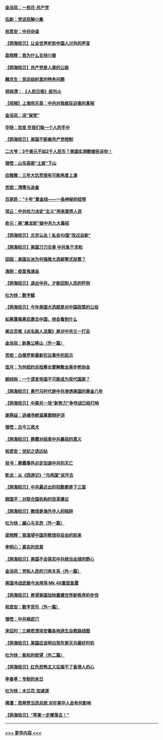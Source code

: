 #### [金浴凤：一枝花·共产党](../pages/nsc993/n12368757.md?t=08311302) 
#### [伍新：党话民解小集](../pages/nsc993/n12366907.md?t=08311302) 
#### [祝君安：中共杂谈](../pages/nsc993/n12366076.md?t=08311302) 
#### [【网海拾贝】让全世界听到中国人讨共的声音](../pages/nsc993/n12365569.md?t=08311302) 
#### [袁晓辉：我为什么支持川普](../pages/nsc993/n12362670.md?t=08311302) 
#### [【网海拾贝】共产党是人类的公敌](../pages/nsc993/n12363182.md?t=08311302) 
#### [魏京生：民运组织里的特务问题](../pages/nsc993/n12363010.md?t=08311302) 
#### [郑纯清： 《人民日报》纸包火](../pages/nsc993/n12362706.md?t=08311302) 
#### [【视频】上海倪天英：中共对我疯狂迫害的真相](../pages/nsc993/n12356341.md?t=08311302) 
#### [金浴凤：话“保党”](../pages/nsc993/n12361867.md?t=08311302) 
#### [华旸：改变 在我们每一个人的手中](../pages/nsc993/n12361774.md?t=08311302) 
#### [【网海拾贝】美国不能被共产党控制](../pages/nsc993/n12360271.md?t=08311302) 
#### [二大爷：3千美元不如2千人民币？美国实测数据告诉你！](../pages/nsc993/n12358563.md?t=08311302) 
#### [理悟：山东高密“土匪”下山](../pages/nsc993/n12358535.md?t=08311302) 
#### [应微微：三年大饥荒很有可能再度上演](../pages/nsc993/n12358523.md?t=08311302) 
#### [苦胆：清零与追查](../pages/nsc993/n12358501.md?t=08311302) 
#### [百家姓：“十年”黄金线——一条神秘的纽带](../pages/nsc993/n12358319.md?t=08311302) 
#### [项云：中共权力决定“主义”用来耍弄人民](../pages/nsc993/n12358172.md?t=08311302) 
#### [俞元：美“屠龙斩”破中共九大毒招](../pages/nsc993/n12357822.md?t=08311302) 
#### [【网海拾贝】北京认怂！私会10国“改过自新”](../pages/nsc993/n12357784.md?t=08311302) 
#### [【网海拾贝】美国刀刀见骨 中共急于求和](../pages/nsc993/n12355511.md?t=08311302) 
#### [田园：美国左派为何强推大选邮寄式投票？](../pages/nsc993/n12352963.md?t=08311302) 
#### [海网：疫苗鬼速品](../pages/nsc993/n12354438.md?t=08311302) 
#### [【网海拾贝】退出中共，才能回到人民的怀抱](../pages/nsc993/n12352634.md?t=08311302) 
#### [吐为快：数字赋](../pages/nsc993/n12352317.md?t=08311302) 
#### [【网海拾贝】今年美国大选就是对中国政策的公投](../pages/nsc993/n12350973.md?t=08311302) 
#### [如果蓬佩奥应邀去中国，他会看到什么](../pages/nsc993/n12350945.md?t=08311302) 
#### [美议员推《点名敌人法案》是对中共又一打击](../pages/nsc993/n12350765.md?t=08311302) 
#### [金浴凤：新愚公移山（外一篇）](../pages/nsc993/n12350253.md?t=08311302) 
#### [苦胆：白俄罗斯最新抗议事件的启示](../pages/nsc993/n12349989.md?t=08311302) 
#### [佳月：为何纽约总检察长要解散全美步枪协会](../pages/nsc993/n12349939.md?t=08311302) 
#### [颜纯钩：一个谎言帝国不可能成为现代国家？](../pages/nsc993/n12349898.md?t=08311302) 
#### [【网海拾贝】奥巴马时代是中共渗透美国的黄金八年](../pages/nsc993/n12349284.md?t=08311302) 
#### [【网海拾贝】中美另一场“新势力”争夺战已经打响](../pages/nsc993/n12346998.md?t=08311302) 
#### [谢燕益：追魂寻衅滋事案辩护词](../pages/nsc993/n12346892.md?t=08311302) 
#### [理悟：古今三恶犬](../pages/nsc993/n12345190.md?t=08311302) 
#### [【网海拾贝】蔡霞对结束中共暴政的意义](../pages/nsc993/n12344263.md?t=08311302) 
#### [祝君安：世纪之选边站](../pages/nsc993/n12342382.md?t=08311302) 
#### [投书：蔡霞事件必定加速中共的灭亡](../pages/nsc993/n12341881.md?t=08311302) 
#### [乾龙：从《西游记》“乌鸡国”说开去](../pages/nsc993/n12341690.md?t=08311302) 
#### [【网海拾贝】中共最近出的招数都是下三滥](../pages/nsc993/n12341593.md?t=08311302) 
#### [顾国平：对联合国机构的改革建议](../pages/nsc993/n12339928.md?t=08311302) 
#### [【网海拾贝】微信是海外华人的陷阱](../pages/nsc993/n12338868.md?t=08311302) 
#### [吐为快：雄心与无奈（外一篇）](../pages/nsc993/n12338132.md?t=08311302) 
#### [梁晓辉：我渴望中国宗教信仰自由的到来](../pages/nsc993/n12336657.md?t=08311302) 
#### [李明心：真实的民意](../pages/nsc993/n12336089.md?t=08311302) 
#### [【网海拾贝】美国不会容忍中共统治全球的野心](../pages/nsc993/n12336063.md?t=08311302) 
#### [金浴凤：党和人民的刀肉关系（外一篇）](../pages/nsc993/n12335834.md?t=08311302) 
#### [美国冷战武器今派用场 Mk 48重型鱼雷](../pages/nsc993/n12335354.md?t=08311302) 
#### [【网海拾贝】希望美国加快重建世界新秩序的步伐](../pages/nsc993/n12334224.md?t=08311302) 
#### [祝君安：数字货币（外一篇）](../pages/nsc993/n12334186.md?t=08311302) 
#### [理悟：中共祸武穴](../pages/nsc993/n12333962.md?t=08311302) 
#### [宋征时：三峡若溃坝安徽各地逃生自救路线图](../pages/nsc993/n12332450.md?t=08311302) 
#### [【网海拾贝】美国应该明白现在是灭共最好时机](../pages/nsc993/n12332313.md?t=08311302) 
#### [吐为快：极权的欲望（外二篇）](../pages/nsc993/n12332089.md?t=08311302) 
#### [【网海拾贝】红色恐怖主义征服不了香港人的心](../pages/nsc993/n12329296.md?t=08311302) 
#### [李春草：专制的末日](../pages/nsc993/n12329079.md?t=08311302) 
#### [吐为快：木兰花‧加速道](../pages/nsc993/n12327366.md?t=08311302) 
#### [拂潇：若拜登当选总统 对在美华人会有何影响](../pages/nsc993/n12295996.md?t=08311302) 
#### [【网海拾贝】“苹果一定撑落去！”](../pages/nsc993/n12326784.md?t=08311302) 

----
#### [ >>> 更早内容 <<< ](../indexes/nsc993-earlier.md)
